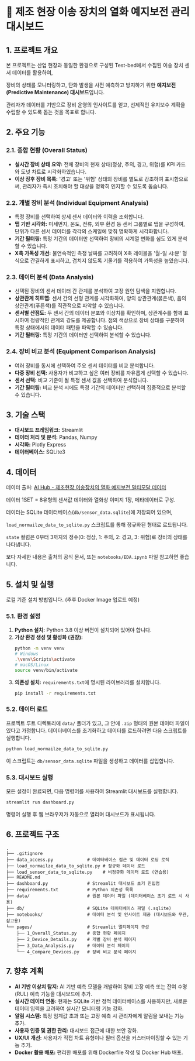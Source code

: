 # 🚋 제조 현장 이송 장치의 열화 예지보전 관리 대시보드

## 1. 프로젝트 개요

본 프로젝트는 산업 현장과 동일한 환경으로 구성된 Test-bed에서 수집된 이송 장치 센서 데이터를 활용하여, <br>

장비의 상태를 모니터링하고, 탄화 발생을 사전 예측하고 방지하기 위한 **예지보전(Predictive Maintenance) 대시보드**입니다. 

관리자가 데이터를 기반으로 장비 운영의 인사이트를 얻고, 선제적인 유지보수 계획을 수립할 수 있도록 돕는 것을 목표로 합니다.

## 2. 주요 기능

### 2.1. 종합 현황 (Overall Status)
- **실시간 장비 상태 요약:** 전체 장비의 현재 상태(정상, 주의, 경고, 위험)를 KPI 카드와 도넛 차트로 시각화하였습니다.
- **이상 징후 장비 목록:** '경고' 또는 '위험' 상태의 장비를 별도로 강조하여 표시함으로써, 관리자가 즉시 조치해야 할 대상을 명확히 인지할 수 있도록 돕습니다.

### 2.2. 개별 장비 분석 (Individual Equipment Analysis)
- 특정 장비를 선택하여 상세 센서 데이터와 이력을 조회합니다.
- **탭 기반 시각화:** 미세먼지, 온도, 전류, 외부 환경 등 센서 그룹별로 탭을 구성하여, 단위가 다른 센서 데이터를 각각의 스케일에 맞춰 명확하게 시각화합니다.
- **기간 필터링:** 특정 기간의 데이터만 선택하여 장비의 시계열 변화를 심도 있게 분석할 수 있습니다.
- **X축 가독성 개선:** 불연속적인 측정 날짜를 고려하여 X축 레이블을 '월-일 시:분' 형식으로 간결하게 표시하고, 겹치지 않도록 기울기를 적용하여 가독성을 높였습니다.

### 2.3. 데이터 분석 (Data Analysis)
- 선택된 장비의 센서 데이터 간 관계를 분석하여 고장 원인 탐색을 지원합니다.
- **상관관계 히트맵:** 센서 간의 선형 관계를 시각화하여, 양의 상관관계(붉은색), 음의 상관관계(푸른색)를 직관적으로 파악할 수 있습니다.
- **센서별 산점도:** 두 센서 간의 데이터 분포와 이상치를 확인하며, 상관계수를 함께 표시하여 정량적인 관계의 강도를 제공합니다. 점의 색상으로 장비 상태를 구분하여 특정 상태에서의 데이터 패턴을 파악할 수 있습니다.
- **기간 필터링:** 특정 기간의 데이터만 선택하여 분석할 수 있습니다.

### 2.4. 장비 비교 분석 (Equipment Comparison Analysis)
- 여러 장비를 동시에 선택하여 주요 센서 데이터를 비교 분석합니다.
- **다중 장비 선택:** 사용자가 비교하고 싶은 여러 장비를 자유롭게 선택할 수 있습니다.
- **센서 선택:** 비교 기준이 될 특정 센서 값을 선택하여 분석합니다.
- **기간 필터링:** 비교 분석 시에도 특정 기간의 데이터만 선택하여 집중적으로 분석할 수 있습니다.

## 3. 기술 스택

- **대시보드 프레임워크:** Streamlit
- **데이터 처리 및 분석:** Pandas, Numpy
- **시각화:** Plotly Express
- **데이터베이스:** SQLite3 

## 4. 데이터

데이터 출처: [AI Hub - 제조현장 이송장치의 열화 예지보전 멀티모달 데이터](https://www.aihub.or.kr/aihubdata/data/view.do?currMenu=115&topMenu=100&searchKeyword=%EC%A0%9C%EC%A1%B0%ED%98%84%EC%9E%A5%20%EC%9D%B4%EC%86%A1%EC%9E%A5%EC%B9%98%EC%9D%98%20%EC%97%B4%ED%99%94%20%EC%98%88%EC%A7%80%EB%B3%B4%EC%A0%84%20%EB%A9%80%ED%8B%B0%EB%AA%A8%EB%8B%AC%20%EB%8D%B0%EC%9D%B4%ED%84%B0&aihubDataSe=data&dataSetSn=71802)

데이터 1SET = 8유형의 센서값 데이터와 열화상 이미지 1장, 메타데이터로 구성.

데이터는 SQLite 데이터베이스(`db/sensor_data.sqlite`)에 저장되어 있으며, 

`load_normailze_data_to_sqlite.py` 스크립트를 통해 정규화된 형태로 로드됩니다.

`state` 컬럼은 0부터 3까지의 정수(0: 정상, 1: 주의, 2: 경고, 3: 위험)로 장비의 상태를 나타냅니다.

보다 자세한 내용은 출처의 공식 문서, 또는 `notebooks/EDA.ipynb` 파일 참고하면 좋습니다.


## 5. 설치 및 실행

로컬 기준 설치 방법입니다. (추후 Docker Image 업로드 예정)

### 5.1. 환경 설정

1.  **Python 설치:** Python 3.8 이상 버전이 설치되어 있어야 합니다.
2.  **가상 환경 생성 및 활성화 (권장):**
    ```bash
    python -m venv venv
    # Windows
    .\venv\Scripts\activate
    # macOS/Linux
    source venv/bin/activate
    ```
3.  **의존성 설치:** `requirements.txt`에 명시된 라이브러리를 설치합니다.
    ```bash
    pip install -r requirements.txt
    ```

### 5.2. 데이터 로드

프로젝트 루트 디렉토리에 `data/` 폴더가 있고, 그 안에 `.zip` 형태의 원본 데이터 파일이 있다고 가정합니다.
데이터베이스를 초기화하고 데이터를 로드하려면 다음 스크립트를 실행합니다.
```bash
python load_normailze_data_to_sqlite.py
```
이 스크립트는 `db/sensor_data.sqlite` 파일을 생성하고 데이터를 삽입합니다.

### 5.3. 대시보드 실행

모든 설정이 완료되면, 다음 명령어를 사용하여 Streamlit 대시보드를 실행합니다.
```bash
streamlit run dashboard.py
```
명령어 실행 후 웹 브라우저가 자동으로 열리며 대시보드가 표시됩니다.

## 6. 프로젝트 구조

```
.
├── .gitignore
├── data_access.py             # 데이터베이스 접근 및 데이터 로딩 로직
├── load_normailze_data_to_sqlite.py # 정규화 데이터 로드 
├── load_sensor_data_to_sqlite.py    # 비정규화 데이터 로드 (연습용)
├── README.md                  
├── dashboard.py               # Streamlit 대시보드 초기 진입점
├── requirements.txt           # Python 의존성 목록
├── data/                      # 원본 데이터 파일 (데이터베이스 초기 로드 시 사용)
├── db/                        # SQLite 데이터베이스 파일 (.sqlite)
├── notebooks/                 # 데이터 분석 및 인사이트 제공 (대시보드와 무관, 참고용)
└── pages/                     # Streamlit 멀티페이지 구성
    ├── 1_Overall_Status.py    # 종합 현황 페이지
    ├── 2_Device_Details.py    # 개별 장비 분석 페이지
    ├── 3_Data_Analysis.py     # 데이터 분석 페이지
    └── 4_Compare_Devices.py   # 장비 비교 분석 페이지
```

## 7. 향후 계획 

- **AI 기반 이상치 탐지:** AI 기반 예측 모델을 개발하여 장비 고장 예측 또는 잔여 수명(RUL) 예측 기능을 대시보드에 추가.
- **실시간 데이터 연동:** 현재는 SQLite 기반 정적 데이터베이스를 사용하지만, 새로운 데이터 입력을 고려하여 실시간 모니터링 기능 강화.
- **알림 시스템:** 특정 임계값 초과 또는 고장 예측 시 관리자에게 알림을 보내는 기능 추가.
- **사용자 인증 및 권한 관리:** 대시보드 접근에 대한 보안 강화.
- **UX/UI 개선:** 사용자가 직접 차트 유형이나 필터 옵션을 커스터마이징할 수 있는 기능 추가.
- **Docker 활용 배포:** 편리한 배포를 위해 Dockerfile 작성 및 Docker Hub 배포. 
